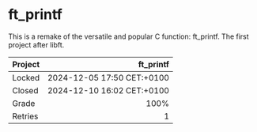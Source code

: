 # ft_printf

This is a remake of the versatile and popular C function: ft_printf. The first project after libft.

| Project | ft_printf                  |
|:--------|---------------------------:|
| Locked  | 2024-12-05 17:50 CET:+0100 |
| Closed  | 2024-12-10 16:02 CET:+0100 |
| Grade   | 100%                       |
| Retries | 1                          |